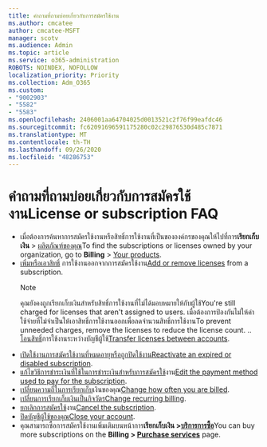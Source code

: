 ```yaml
---
title: คำถามที่ถามบ่อยเกี่ยวกับการสมัครใช้งาน
ms.author: cmcatee
author: cmcatee-MSFT
manager: scotv
ms.audience: Admin
ms.topic: article
ms.service: o365-administration
ROBOTS: NOINDEX, NOFOLLOW
localization_priority: Priority
ms.collection: Adm_O365
ms.custom:
- "9002903"
- "5582"
- "5583"
ms.openlocfilehash: 2406001aa64704025d0013521c2f76f99eafdc46
ms.sourcegitcommit: fc62091696591175280c02c29876530d485c7871
ms.translationtype: MT
ms.contentlocale: th-TH
ms.lasthandoff: 09/26/2020
ms.locfileid: "48286753"
---
```

# <a name="license-or-subscription-faq"></a><span data-ttu-id="df7bb-102">คำถามที่ถามบ่อยเกี่ยวกับการสมัครใช้งาน</span><span class="sxs-lookup"><span data-stu-id="df7bb-102">License or subscription FAQ</span></span>

- <span data-ttu-id="df7bb-103">เมื่อต้องการค้นหาการสมัครใช้งานหรือสิทธิ์การใช้งานที่เป็นขององค์กรของคุณให้ไปที่การ**เรียกเก็บเงิน**  >  [ผลิตภัณฑ์ของคุณ](https://go.microsoft.com/fwlink/p/?linkid=842054)</span><span class="sxs-lookup"><span data-stu-id="df7bb-103">To find the subscriptions or licenses owned by your organization, go to **Billing** > [Your products](https://go.microsoft.com/fwlink/p/?linkid=842054).</span></span>
- <span data-ttu-id="df7bb-104">[เพิ่มหรือเอาสิทธิ์](https://docs.microsoft.com/alchemyinsights/how-to-add-or-reduce-licenses) การใช้งานออกจากการสมัครใช้งาน</span><span class="sxs-lookup"><span data-stu-id="df7bb-104">[Add or remove licenses](https://docs.microsoft.com/alchemyinsights/how-to-add-or-reduce-licenses) from a subscription.</span></span>
    > [!NOTE]
    > <span data-ttu-id="df7bb-105">คุณยังคงถูกเรียกเก็บเงินสำหรับสิทธิ์การใช้งานที่ไม่ได้มอบหมายให้กับผู้ใช้</span><span class="sxs-lookup"><span data-stu-id="df7bb-105">You're still charged for licenses that aren't assigned to users.</span></span> <span data-ttu-id="df7bb-106">เมื่อต้องการป้องกันไม่ให้ค่าใช้จ่ายที่ไม่จำเป็นให้เอาสิทธิ์การใช้งานออกเพื่อลดจำนวนสิทธิ์การใช้งาน</span><span class="sxs-lookup"><span data-stu-id="df7bb-106">To prevent unneeded charges, remove the licenses to reduce the license count.</span></span>
<span data-ttu-id="df7bb-107">.</span><span class="sxs-lookup"><span data-stu-id="df7bb-107">.</span></span> <span data-ttu-id="df7bb-108">[โอนสิทธิ์](https://docs.microsoft.com/alchemyinsights/transfer-licenses-between-tenants)การใช้งานระหว่างบัญชีผู้ใช้</span><span class="sxs-lookup"><span data-stu-id="df7bb-108">[Transfer licenses between accounts](https://docs.microsoft.com/alchemyinsights/transfer-licenses-between-tenants).</span></span>
- <span data-ttu-id="df7bb-109">[เปิดใช้งานการสมัครใช้งานที่หมดอายุหรือถูกปิดใช้งาน](https://go.microsoft.com/fwlink/p/?linkid=2117519)</span><span class="sxs-lookup"><span data-stu-id="df7bb-109">[Reactivate an expired or disabled subscription](https://go.microsoft.com/fwlink/p/?linkid=2117519).</span></span>
- <span data-ttu-id="df7bb-110">[แก้ไขวิธีการชำระเงินที่ใช้ในการชำระเงินสำหรับการสมัครใช้](https://go.microsoft.com/fwlink/p/?linkid=2117167)งาน</span><span class="sxs-lookup"><span data-stu-id="df7bb-110">[Edit the payment method used to pay for the subscription](https://go.microsoft.com/fwlink/p/?linkid=2117167).</span></span>
- <span data-ttu-id="df7bb-111">[เปลี่ยนความถี่ในการเรียกเก็บ](https://go.microsoft.com/fwlink/p/?linkid=2119112)เงินของคุณ</span><span class="sxs-lookup"><span data-stu-id="df7bb-111">[Change how often you are billed](https://go.microsoft.com/fwlink/p/?linkid=2119112).</span></span>
- <span data-ttu-id="df7bb-112">[เปลี่ยนการเรียกเก็บเงินเป็นกิจวัตร](https://go.microsoft.com/fwlink/p/?linkid=2119216)</span><span class="sxs-lookup"><span data-stu-id="df7bb-112">[Change recurring billing](https://go.microsoft.com/fwlink/p/?linkid=2119216).</span></span>
- <span data-ttu-id="df7bb-113">[ยกเลิกการสมัครใช้](https://go.microsoft.com/fwlink/p/?linkid=2119113)งาน</span><span class="sxs-lookup"><span data-stu-id="df7bb-113">[Cancel the subscription](https://go.microsoft.com/fwlink/p/?linkid=2119113).</span></span>
- <span data-ttu-id="df7bb-114">[ปิดบัญชีผู้ใช้ของคุณ](https://docs.microsoft.com/alchemyinsights/how-to-close-your-account)</span><span class="sxs-lookup"><span data-stu-id="df7bb-114">[Close your account](https://docs.microsoft.com/alchemyinsights/how-to-close-your-account).</span></span>
- <span data-ttu-id="df7bb-115">คุณสามารถซื้อการสมัครใช้งานเพิ่มเติมบนหน้าการ**เรียกเก็บเงิน >[บริการการซื้อ](https://go.microsoft.com/fwlink/p/?linkid=868433)**</span><span class="sxs-lookup"><span data-stu-id="df7bb-115">You can buy more subscriptions on the **Billing > [Purchase services](https://go.microsoft.com/fwlink/p/?linkid=868433)** page.</span></span>